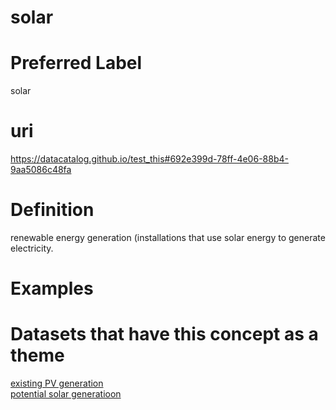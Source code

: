 
solar
=====

# Preferred Label
  
solar
# uri
  
https://datacatalog.github.io/test_this#692e399d-78ff-4e06-88b4-9aa5086c48fa
# Definition
  
renewable energy generation (installations that use solar energy to generate electricity.
# Examples

# Datasets that have this concept as a theme
  
[existing PV generation](46be983d-3de3-4e10-b82a-828b18cd77e7.md)  
[potential solar generatioon](d2046673-feca-41e3-9f5b-1c3bc6866129.md)